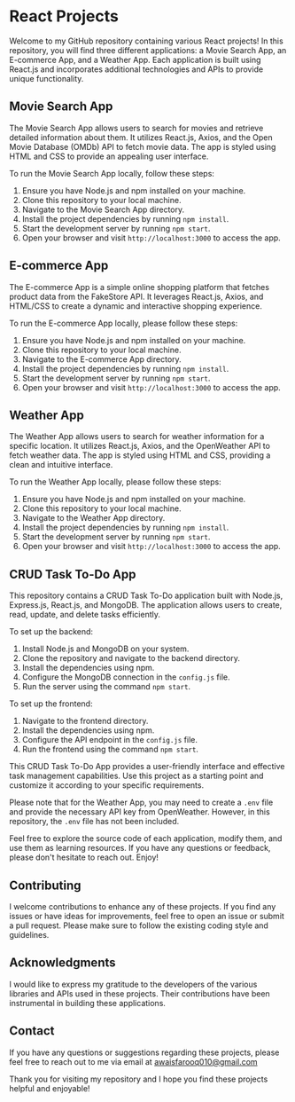 # React Projects

Welcome to my GitHub repository containing various React projects! In this repository, you will find three different applications: a Movie Search App, an E-commerce App, and a Weather App. Each application is built using React.js and incorporates additional technologies and APIs to provide unique functionality.

## Movie Search App
The Movie Search App allows users to search for movies and retrieve detailed information about them. It utilizes React.js, Axios, and the Open Movie Database (OMDb) API to fetch movie data. The app is styled using HTML and CSS to provide an appealing user interface.

To run the Movie Search App locally, follow these steps:
1. Ensure you have Node.js and npm installed on your machine.
2. Clone this repository to your local machine.
3. Navigate to the Movie Search App directory.
4. Install the project dependencies by running `npm install`.
5. Start the development server by running `npm start`.
6. Open your browser and visit `http://localhost:3000` to access the app.

## E-commerce App
The E-commerce App is a simple online shopping platform that fetches product data from the FakeStore API. It leverages React.js, Axios, and HTML/CSS to create a dynamic and interactive shopping experience.

To run the E-commerce App locally, please follow these steps:
1. Ensure you have Node.js and npm installed on your machine.
2. Clone this repository to your local machine.
3. Navigate to the E-commerce App directory.
4. Install the project dependencies by running `npm install`.
5. Start the development server by running `npm start`.
6. Open your browser and visit `http://localhost:3000` to access the app.

## Weather App
The Weather App allows users to search for weather information for a specific location. It utilizes React.js, Axios, and the OpenWeather API to fetch weather data. The app is styled using HTML and CSS, providing a clean and intuitive interface.

To run the Weather App locally, please follow these steps:
1. Ensure you have Node.js and npm installed on your machine.
2. Clone this repository to your local machine.
3. Navigate to the Weather App directory.
4. Install the project dependencies by running `npm install`.
5. Start the development server by running `npm start`.
6. Open your browser and visit `http://localhost:3000` to access the app.

## CRUD Task To-Do App

This repository contains a CRUD Task To-Do application built with Node.js, Express.js, React.js, and MongoDB. The application allows users to create, read, update, and delete tasks efficiently. 

To set up the backend:
1. Install Node.js and MongoDB on your system.
2. Clone the repository and navigate to the backend directory.
3. Install the dependencies using npm.
4. Configure the MongoDB connection in the `config.js` file.
5. Run the server using the command `npm start`.

To set up the frontend:
1. Navigate to the frontend directory.
2. Install the dependencies using npm.
3. Configure the API endpoint in the `config.js` file.
4. Run the frontend using the command `npm start`.

This CRUD Task To-Do App provides a user-friendly interface and effective task management capabilities. Use this project as a starting point and customize it according to your specific requirements.

Please note that for the Weather App, you may need to create a `.env` file and provide the necessary API key from OpenWeather. However, in this repository, the `.env` file has not been included.

Feel free to explore the source code of each application, modify them, and use them as learning resources. If you have any questions or feedback, please don't hesitate to reach out. Enjoy!

## Contributing

I welcome contributions to enhance any of these projects. If you find any issues or have ideas for improvements, feel free to open an issue or submit a pull request. Please make sure to follow the existing coding style and guidelines.


## Acknowledgments

I would like to express my gratitude to the developers of the various libraries and APIs used in these projects. Their contributions have been instrumental in building these applications.

## Contact

If you have any questions or suggestions regarding these projects, please feel free to reach out to me via email at awaisfarooq010@gmail.com

Thank you for visiting my repository and I hope you find these projects helpful and enjoyable!

